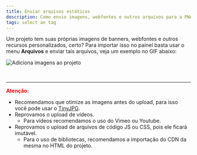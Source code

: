 ```yaml
---
title: Enviar arquivos estáticos
description: Como envio imagens, webfontes e outros arquivos para a PWA?
tags: select an tag
---
```

Um projeto tem suas próprias imagens de banners, webfontes e outros recursos personalizados, certo? Para importar isso no painel basta usar o menu **Arquivos** e enviar tais arquivos, veja um exemplo no GIF abaixo:

![Adiciona imagens ao projeto](https://i.imgur.com/Uwj0UkW.gif)

<br><hr>

<strong style="color:red">Atenção:</strong>
- Recomendamos que otimize as imagens antes do upload, para isso você pode usar o [TinyJPG](https://tinyjpg.com).
- Reprovamos o upload de vídeos.
    - Para vídeos recomendamos o uso do Vimeo ou Youtube.
- Reprovamos o upload de arquivos de código JS ou CSS, pois ele ficará imutável.
    - Para o uso de bibliotecas, recomendamos a importação do CDN da mesma no HTML do projeto.

